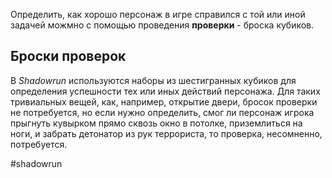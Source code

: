 Определить, как хорошо персонаж в игре справился с той или иной задачей можмно с помощью проведения **проверки** - броска кубиков.

## Броски проверок
В *Shadowrun* используются наборы из шестигранных кубиков для определения успешности тех или иных действий персонажа. Для таких тривиальных вещей, как, например, открытие двери, бросок проверки не потребуется, но если нужно определить, смог ли персонаж игрока прыгнуть кувырком прямо сквозь окно в потолке, приземлиться на ноги, и забрать детонатор из рук террориста, то проверка, несомненно, потребуется.



#shadowrun
